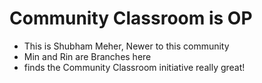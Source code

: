 # Community Classroom is OP

- This is Shubham Meher, Newer to this community
- Min and Rin are Branches here 
- finds the Community Classroom initiative really great!

